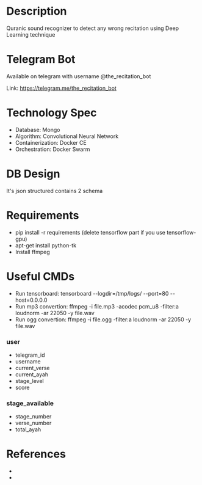 # Description
Quranic sound recognizer to detect any wrong recitation using Deep Learning technique

# Telegram Bot
Available on telegram with username @the_recitation_bot

Link: https://telegram.me/the_recitation_bot

# Technology Spec
* Database: Mongo
* Algorithm: Convolutional Neural Network
* Containerization: Docker CE
* Orchestration: Docker Swarm

# DB Design
It's json structured contains 2 schema

# Requirements
* pip install -r requirements (delete tensorflow part if you use tensorflow-gpu)
* apt-get install python-tk 
* Install ffmpeg

# Useful CMDs
* Run tensorboard: tensorboard --logdir=/tmp/logs/ --port=80 --host=0.0.0.0
* Run mp3 convertion: ffmpeg -i file.mp3 -acodec pcm_u8 -filter:a loudnorm -ar 22050 -y file.wav
* Run ogg convertion: ffmpeg -i file.ogg -filter:a loudnorm -ar 22050 -y file.wav

### user
* telegram_id
* username
* current_verse
* current_ayah
* stage_level
* score

### stage_available
* stage_number
* verse_number
* total_ayah

# References
*
*
